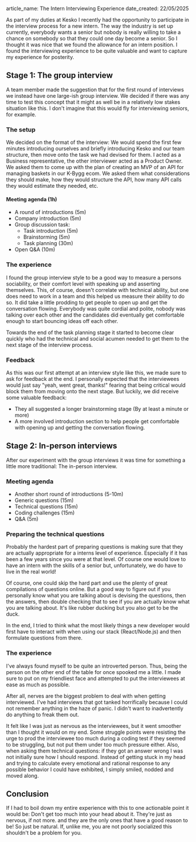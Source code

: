 article_name: The Intern Interviewing Experience
date_created: 22/05/2025

As part of my duties at Kesko I recently had the opportunity to participate in the interview process for a new intern. The way the industry is set up currently, everybody wants a senior but nobody is really willing to take a chance on somebody so that they could one day become a senior. So I thought it was nice that we found the allowance for an intern position. I found the interviewing experience to be quite valuable and want to capture my experience for posterity.

## Stage 1: The group interview

A team member made the suggestion that for the first round of interviews we instead have one large-ish group interview. We decided if there was any time to test this concept that it might as well be in a relatively low stakes situation like this. I don't imagine that this would fly for interviewing seniors, for example.

### The setup

We decided on the format of the interview: We would spend the first few minutes introducing ourselves and briefly introducing Kesko and our team structure, then move onto the task we had devised for them. I acted as a Business representative, the other interviewer acted as a Product Owner. We asked them to come up with the plan of creating an MVP of an API for managing baskets in our K-Bygg ecom. We asked them what considerations they should make, how they would structure the API, how many API calls they would estimate they needed, etc.

#### Meeting agenda (1h)

* A round of introductions (5m)
* Company introduction (5m)
* Group discussion task:
  * Task introduction (5m)
  * Brainstorming (5m)
  * Task planning (30m)
* Open Q&A (10m)

### The experience

I found the group interview style to be a good way to measure a persons sociability, or their comfort level with speaking up and asserting themselves. This, of course, doesn't correlate with technical ability, but one does need to work in a team and this helped us measure their ability to do so. It did take a little prodding to get people to open up and get the conversation flowing. Everybody was quite cordial and polite, nobody was talking over each other and the candidates did eventually get comfortable enough to start bouncing ideas off each other.

Towards the end of the task planning stage it started to become clear quickly who had the technical and social acumen needed to get them to the next stage of the interview process.

### Feedback

As this was our first attempt at an interview style like this, we made sure to ask for feedback at the end. I personally expected that the interviewees would just say "yeah, went great, thanks!" fearing that being critical would block them from moving onto the next stage. But luckily, we did receive some valuable feedback:

* They all suggested a longer brainstorming stage (By at least a minute or more)
* A more involved introduction section to help people get comfortable with opening up and getting the conversation flowing.

## Stage 2: In-person interviews

After our experiment with the group interviews it was time for something a little more traditional: The in-person interview.

### Meeting agenda

* Another short round of introductions (5-10m)
* Generic questions (15m)
* Technical questions (15m)
* Coding challenges (15m)
* Q&A (5m)

### Preparing the technical questions

Probably the hardest part of preparing questions is making sure that they are actually appropriate for a interns level of experience. Especially if it has been a few years since you were at that level. Of course one would love to have an intern with the skills of a senior but, unfortunately, we do have to live in the real world!

Of course, one could skip the hard part and use the plenty of great compilations of questions online. But a good way to figure out if you personally know what you are talking about is devising the questions, then the answers, then double checking that to see if you are actually know what you are talking about. It's like rubber ducking but you also get to be the duck.

In the end, I tried to think what the most likely things a new developer would first have to interact with when using our stack (React/Node.js) and then formulate questions from there.

### The experience

I've always found myself to be quite an introverted person. Thus, being the person on the other end of the table for once spooked me a little. I made sure to put on my friendliest face and attempted to put the interviewees at ease as much as possible.

After all, nerves are the biggest problem to deal with when getting interviewed. I've had interviews that got tanked horrifically because I could not remember anything in the haze of panic. I didn't want to inadvertently do anything to freak them out.

It felt like I was just as nervous as the interviewees, but it went smoother than I thought it would on my end. Some struggle points were resisting the urge to prod the interviewee too much during a coding test if they seemed to be struggling, but not put them under too much pressure either. Also, when asking them technical questions: if they got an answer wrong I was not initially sure how I should respond. Instead of getting stuck in my head and trying to calculate every emotional and rational response to any possible behavior I could have exhibited, I simply smiled, nodded and moved along.

## Conclusion

If I had to boil down my entire experience with this to one actionable point it would be: Don't get too much into your head about it. They're just as nervous, if not more. and they are the only ones that have a good reason to be! So just be natural. If, unlike me, you are not poorly socialized this shouldn't be a problem for you.
